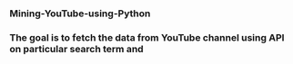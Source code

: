 ### Mining-YouTube-using-Python
### The goal is to fetch the data from YouTube channel using API on particular search term and 





